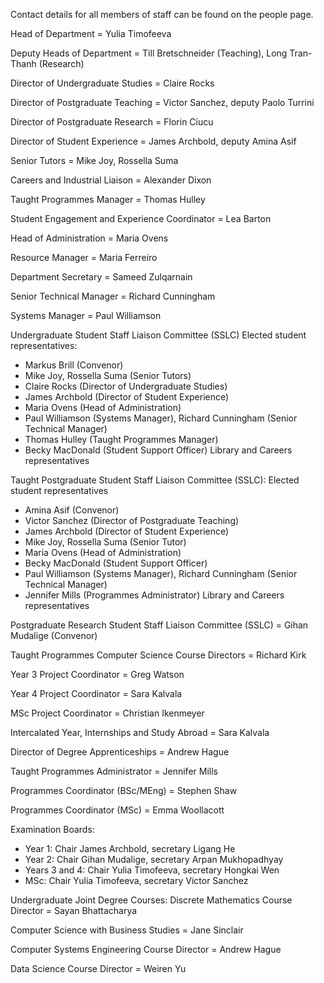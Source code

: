 Contact details for all members of staff can be found on the people page.

Head of Department = Yulia Timofeeva

Deputy Heads of Department = Till Bretschneider (Teaching), Long Tran-Thanh (Research)

Director of Undergraduate Studies = Claire Rocks

Director of Postgraduate Teaching = Victor Sanchez, deputy Paolo Turrini

Director of Postgraduate Research = Florin Ciucu

Director of Student Experience = James Archbold, deputy Amina Asif

Senior Tutors = Mike Joy, Rossella Suma

Careers and Industrial Liaison = Alexander Dixon

Taught Programmes Manager = Thomas Hulley

Student Engagement and Experience Coordinator = Lea Barton

Head of Administration = Maria Ovens

Resource Manager = Maria Ferreiro

Department Secretary = Sameed Zulqarnain

Senior Technical Manager = Richard Cunningham

Systems Manager = Paul Williamson

Undergraduate Student Staff Liaison Committee (SSLC)
Elected student representatives:
- Markus Brill (Convenor)
- Mike Joy, Rossella Suma (Senior Tutors)
- Claire Rocks (Director of Undergraduate Studies)
- James Archbold (Director of Student Experience)
- Maria Ovens (Head of Administration)
- Paul Williamson (Systems Manager), Richard Cunningham (Senior Technical Manager)
- Thomas Hulley (Taught Programmes Manager)
- Becky MacDonald (Student Support Officer)
Library and Careers representatives

Taught Postgraduate Student Staff Liaison Committee (SSLC):
Elected student representatives
- Amina Asif (Convenor)
- Victor Sanchez (Director of Postgraduate Teaching)
- James Archbold (Director of Student Experience)
- Mike Joy, Rossella Suma (Senior Tutor)
- Maria Ovens (Head of Administration)
- Becky MacDonald (Student Support Officer)
- Paul Williamson (Systems Manager), Richard Cunningham (Senior Technical Manager)
- Jennifer Mills (Programmes Administrator)
Library and Careers representatives

Postgraduate Research Student Staff Liaison Committee (SSLC) = Gihan Mudalige (Convenor)

Taught Programmes
Computer Science Course Directors = Richard Kirk

Year 3 Project Coordinator = Greg Watson

Year 4 Project Coordinator = Sara Kalvala

MSc Project Coordinator = Christian Ikenmeyer

Intercalated Year, Internships and Study Abroad = Sara Kalvala

Director of Degree Apprenticeships = Andrew Hague

Taught Programmes Administrator = Jennifer Mills

Programmes Coordinator (BSc/MEng) = Stephen Shaw

Programmes Coordinator (MSc) = Emma Woollacott

Examination Boards:
- Year 1: Chair James Archbold, secretary Ligang He
- Year 2: Chair Gihan Mudalige, secretary Arpan Mukhopadhyay
- Years 3 and 4: Chair Yulia Timofeeva, secretary Hongkai Wen
- MSc: Chair Yulia Timofeeva, secretary Victor Sanchez

Undergraduate Joint Degree Courses:
Discrete Mathematics Course Director = Sayan Bhattacharya

Computer Science with Business Studies = Jane Sinclair

Computer Systems Engineering Course Director = Andrew Hague

Data Science Course Director = Weiren Yu